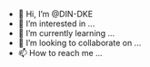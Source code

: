 - 👋 Hi, I’m @DIN-DKE
- 👀 I’m interested in ...
- 🌱 I’m currently learning ...
- 💞️ I’m looking to collaborate on ...
- 📫 How to reach me ...

<!---
DIN-DKE/DIN-DKE is a ✨ special ✨ repository because its `README.md` (this file) appears on your GitHub profile.
You can click the Preview link to take a look at your changes.
---> 
